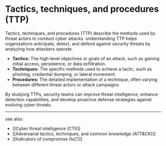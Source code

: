 
# Tactics, techniques, and procedures (TTP)

Tactics, techniques, and procedures (TTP) describe the methods used by threat actors to conduct cyber attacks. understanding TTP helps organizations anticipate, detect, and defend against security threats by analyzing how attackers operate.

- **Tactics:** The high-level objectives or goals of an attack, such as gaining initial access, persistence, or data exfiltration.
- **Techniques:** The specific methods used to achieve a tactic, such as phishing, credential dumping, or lateral movement.
- **Procedures:** The detailed implementation of a technique, often varying between different threat actors or attack campaigns.

By studying TTPs, security teams can improve threat intelligence, enhance detection capabilities, and develop proactive defense strategies against evolving cyber threats.

---

see also:

- [[Cyber threat intelligence (CTI)]]
- [[Adversarial tactics, techniques, and common knowledge (ATT&CK)]]
- [[Indicators of compromise (IoC)]]